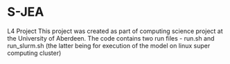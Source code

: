 # S-JEA
L4 Project
This project was created as part of computing science project at the University of Aberdeen.
The code contains two run files - run.sh and run_slurm.sh (the latter being for execution of the model on linux super computing cluster)
